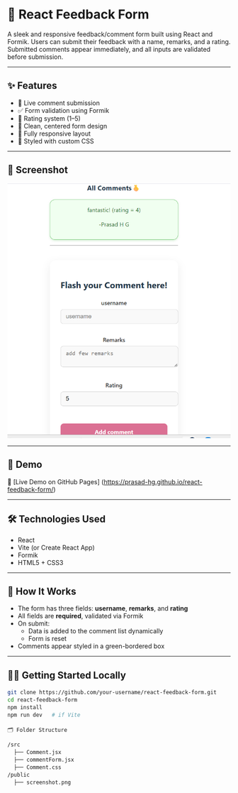 # 📝 React Feedback Form

A sleek and responsive feedback/comment form built using React and Formik. Users can submit their feedback with a name, remarks, and a rating. Submitted comments appear immediately, and all inputs are validated before submission.

---

## ✨ Features

- 💬 Live comment submission
- ✅ Form validation using Formik
- 🌟 Rating system (1–5)
- 💅 Clean, centered form design
- 📱 Fully responsive layout
- 🎨 Styled with custom CSS

---

## 📸 Screenshot

![Feedback Form Screenshot](./screenshot.png)



---

## 🚀 Demo

🔗 [Live Demo on GitHub Pages] (https://prasad-hg.github.io/react-feedback-form/)


---

## 🛠️ Technologies Used

- React
- Vite (or Create React App)
- Formik
- HTML5 + CSS3

---

## 🧠 How It Works

- The form has three fields: **username**, **remarks**, and **rating**
- All fields are **required**, validated via Formik
- On submit:
  - Data is added to the comment list dynamically
  - Form is reset
- Comments appear styled in a green-bordered box

---

## 🧑‍💻 Getting Started Locally

```bash
git clone https://github.com/your-username/react-feedback-form.git
cd react-feedback-form
npm install
npm run dev   # if Vite

🗂️ Folder Structure

/src
  ├── Comment.jsx
  ├── commentForm.jsx
  ├── Comment.css
/public
  ├── screenshot.png